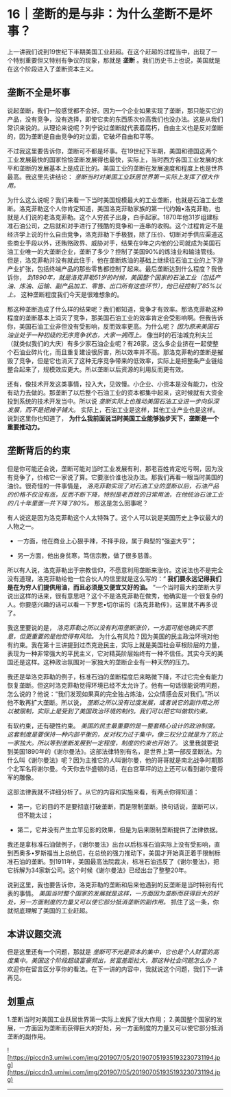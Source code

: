 # 16｜垄断的是与非：为什么垄断不是坏事？

上一讲我们说到19世纪下半期美国工业赶超。在这个赶超的过程当中，出现了一个特别重要但又特别有争议的现象，那就是 **垄断** 。我们历史书上也说，美国就是在这个阶段进入了垄断资本主义。

## 垄断不全是坏事

说起垄断，我们一般感觉都不会好。因为一个企业如果实现了垄断，那只能买它的产品，没有竞争，没有选择，即使它卖的东西质次价高我们也没办法。这是从我们常识来说的。从理论来说呢？列宁说过垄断就代表着腐朽，自由主义也是反对垄断的，因为垄断是自由竞争的对立面，它破坏自由和平等。

不过我这里要告诉你，垄断可不都是坏事。在19世纪下半期，美国和德国这两个工业发展最快的国家恰恰垄断发展得也最快，实际上，当时西方各国工业发展的水平和垄断的发展基本上是成正比的。美国工业的垄断在发展速度和程度上也是世界最高。我这里先讲结论： *垄断当时对美国工业跃居世界第一实际上发挥了很大作用。*

为什么这么说呢？我们来看一下当时美国规模最大的工业垄断，也就是石油工业垄断。洛克菲勒这个人你肯定知道，美国洛克菲勒家族的第一代约翰•洛克菲勒，也就是人们说的老洛克菲勒。这个人穷孩子出身，白手起家。1870年他31岁组建标准石油公司，之后就和对手进行了残酷的竞争和一连串的收购。这个过程肯定不是经济学上说的什么自由竞争，洛克菲勒下手极狠，除了压价、切断对手供应渠道这些商业手段以外，还贿赂政界、威胁对手，结果在9年之内他的公司就成为美国石油工业唯一的大垄断企业，垄断了多少？控制了美国90%的炼油业和输油管线。但是，洛克菲勒并没有就此住手，他在垄断炼油的基础上继续往石油工业的上下游产业扩张，包括终端产品的那些零售都控制了起来。最后垄断达到什么程度？我告诉你， *到1890年，就是洛克菲勒51岁的时候，美国整个国家的石油工业（包括产油、炼油、运输、副产品加工、零售、出口所有这些环节），他已经控制了85%以上。* 这种垄断程度我们今天是很难想象的。

那这种垄断造成了什么样的结果呢？我们都知道，竞争才有效率。那洛克菲勒这种程度的垄断基本上消灭了竞争，那美国石油工业的效率肯定会受影响啊。但我告诉你，美国石油工业非但没有受影响，反而效率更高。为什么呢？ *因为原来美国石油业处于一种初级的无序竞争状态，大家一拥而上。* 像当时的石油城克利夫兰（就类似我们的大庆）有多少家石油企业呢？有26家。这么多企业挤在一起使整个石油业碎片化，而且重复建设很厉害，所以效率并不高。那洛克菲勒的垄断是摧毁了竞争，但是它也消灭了这种无序竞争带来的低效率，实际上是把整条产业链给整合起来了，规模效应更大。所以垄断以后资源的利用反而更有效。

还有，像技术开发这类事情，投入大，见效慢。小企业、小资本是没有能力，也没有动力去做的。那垄断了以后整个石油工业的资本都集中起来，这时候就有大资金投到系统的技术开发当中。所以说 *垄断实际上也推动美国石油工业进一步向纵深发展，而不是把摊子铺大。* 实际上，石油工业是这样，其他工业产业也是这样。说到这里你也知道了， **为什么我前面说当时美国工业能够独步天下，垄断是一个重要推动力。**

## 垄断背后的约束

但是你可能还会说，垄断可能对当时工业发展有利，那老百姓肯定吃亏啊，因为没有竞争了，价格它一家说了算。它要涨价谁也没办法。那我们再看一眼当时美国的油价。很奇怪的一件事情是， *洛克菲勒实现了对石油工业的垄断以后，石油产品的价格不仅没有涨，反而不断下降，特别是老百姓的日常用油，在他统治石油工业的几十年里面一共下降了80%。* 那这是怎么回事呢？

有人说这是因为洛克菲勒这个人太特殊了。这个人可以说是美国历史上争议最大的人物之一。

* 一方面，他在商业上心狠手辣，不择手段，属于典型的“强盗大亨”；

* 另一方面，他出身贫寒，笃信宗教，做了很多慈善。

所以有人说，洛克菲勒出于宗教信仰，不愿意利用垄断来涨价。这说法也不是完全没有道理，洛克菲勒给他一位合伙人的信里就是这么写的：“ **我们要永远记得我们是在为穷人们提供用油，而且必须是又便宜又好的油。** ”一个当时最大的垄断大亨说出这样的话来，很有意思吧？这个不是洛克菲勒在做秀，他确实是一个很复杂的人。你要感兴趣的话可以看一下罗恩•切尔诺的《洛克菲勒传》，这里就不再多说了。

我这里要说的是， *洛克菲勒之所以没有利用垄断涨价，一方面可能他确实不愿意，但更重要的是他觉得有风险。* 为什么有风险？因为美国的民主政治环境对他有约束。我在第十三讲提到过杰克逊民主，实际上就是美国社会草根阶层的力量，表现为一种非常强大的平民主义，它对精英阶层始终有一种不信任。其实今天的美国还是这样。这种政治氛围对一家独大的垄断企业有一种天然的压力。

我还是举洛克菲勒的例子，标准石油的垄断程度后来略微下降，不过它完全有能力恢复垄断。但这时洛克菲勒觉得环境已经不太允许了。他有一句话很能说明问题，怎么说的？他说：“我们发现如果真的完全独占炼油，公众情感会反对我们。”所以他不敢再扩大垄断。所以说， *垄断之所以没有过度发展，或者说它的副作用之所以被限制，实际上是受到了美国政治环境的制约。我们可以把它叫做软约束。*

有软约束，还有硬性约束。 *美国的民主最重要的是一整套精心设计的政治制度。这套制度是要保持一种内部平衡的，反对权力过于集中，像三权分立就是为了防止一家独大。所以等到垄断发展到一定程度，制度的约束也开始了。* 这里我就要说到美国1890年的《谢尔曼法》。这部法律特别有名，是世界上第一部反垄断法。为什么叫《谢尔曼法》呢？因为主推它的人叫谢尔曼，他的哥哥就是南北战争时期那个北军名将谢尔曼。今天你去华盛顿的话，在白宫草坪的边上还可以看到谢尔曼将军的雕像。

这部法律我就不详细分析了。从它的内容和实施来看，有两点你得知道：

* 第一，它的目的不是要彻底打破垄断，而是限制垄断。换句话说，垄断可以，但不能太过；

* 第二，它并没有产生立竿见影的效果，但是为后来限制垄断提供了法律依据。

我还是拿标准石油做例子，《谢尔曼法》出台以后标准石油实际上没有受影响，直到西奥多•罗斯福当上总统后，在总统的强力推动下，美国才开始真正着手限制标准石油的垄断。到1911年，美国最高法院裁决，标准石油违反了《谢尔曼法》，把它拆解为34家新公司。这个时候《谢尔曼法》已经出台了整整20年。

说到这里，我也要告诉你，洛克菲勒的垄断和后来他遇到的反垄断是当时特别有代表的事情。 *美国当时整个国家的发展就是这样，一方面因为垄断而获得巨大的好处，另一方面制度的力量又可以使它部分抵消垄断的副作用。* 抓住了这一条，你就彻底理解了美国的工业赶超。

## 本讲议题交流

但是这里还有一个问题，那就是 *垄断可不光是资本的集中，它也是个人财富的高度集中。美国这个阶段超级富豪频出，贫富差距拉大，那这种社会问题怎么办？* 欢迎你在留言区分享你的看法。在下一讲的内容中，我就说这个问题，我们下一讲再见。

## 划重点

1.垄断当时对美国工业跃居世界第一实际上发挥了很大作用；
2.美国整个国家的发展，一方面因为垄断而获得巨大的好处，另一方面制度的力量又可以使它部分抵消垄断的副作用。

![https://piccdn3.umiwi.com/img/201907/05/201907051935193230731194.jpg](https://piccdn3.umiwi.com/img/201907/05/201907051935193230731194.jpg)

---
